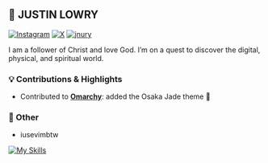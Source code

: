 ## 👋 JUSTIN LOWRY

<a href="https://instagram.com/justintlowry" target="_blank"> <img src="https://img.shields.io/badge/instagram-black?style=flat" alt="Instagram" /></a>
<a href="https://x.com/justintlowry" target="_blank"> <img src="https://img.shields.io/badge/x-black?style=flat" alt="X" /></a>
<a href="https://jnury.com" target="_blank"> <img src="https://img.shields.io/badge/jnury.com-black?style=flat" alt="jnury" /></a>

I am a follower of Christ and love God. I’m on a quest to discover the digital, physical, and spiritual world.

### 💡 Contributions & Highlights

- Contributed to [**Omarchy**](https://github.com/basecamp/omarchy): added the Osaka Jade theme 🌱
 
### 🪼 Other

- iusevimbtw

[![My Skills](https://skillicons.dev/icons?i=go,python,swift,neovim&theme=light)](https://skillicons.dev)

